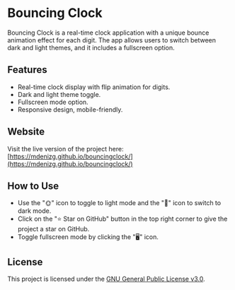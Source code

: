 # Bouncing Clock

Bouncing Clock is a real-time clock application with a unique bounce animation effect for each digit. The app allows users to switch between dark and light themes, and it includes a fullscreen option.

## Features

- Real-time clock display with flip animation for digits.
- Dark and light theme toggle.
- Fullscreen mode option.
- Responsive design, mobile-friendly.

## Website

Visit the live version of the project here:  
[https://mdenizg.github.io/bouncingclock/](https://mdenizg.github.io/bouncingclock/)

## How to Use

- Use the "🌞" icon to toggle to light mode and the "🌙" icon to switch to dark mode.
- Click on the "⭐ Star on GitHub" button in the top right corner to give the project a star on GitHub.
- Toggle fullscreen mode by clicking the "🖥️" icon.

## License

This project is licensed under the [GNU General Public License v3.0](https://www.gnu.org/licenses/gpl-3.0.html).
